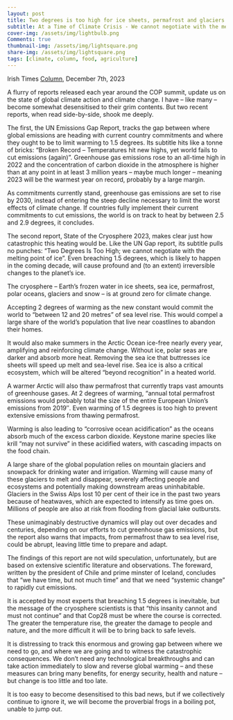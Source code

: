 ```yaml
---
layout: post
title: Two degrees is too high for ice sheets, permafrost and glaciers
subtitle: At a Time of Climate Crisis - We cannot negotiate with the melting point of ice
cover-img: /assets/img/lightbulb.png
Comments: true
thumbnail-img: /assets/img/lightsquare.png
share-img: /assets/img/lightsquare.png
tags: [climate, column, food, agriculture]
---
```


Irish Times [Column](https://www.irishtimes.com/environment/climate-crisis/2023/12/07/two-degrees-is-too-high-for-ice-sheets-permafrost-and-glaciers/), December 7th, 2023

A flurry of reports released each year around the COP summit, update us on the state of global climate action and climate change. I have – like many – become somewhat desensitised to their grim contents. But two recent reports, when read side-by-side, shook me deeply.

The first, the UN Emissions Gap Report, tracks the gap between where global emissions are heading with current country commitments and where they ought to be to limit warming to 1.5 degrees. Its subtitle hits like a tonne of bricks: “Broken Record – Temperatures hit new highs, yet world fails to cut emissions (again)”. Greenhouse gas emissions rose to an all-time high in 2022 and the concentration of carbon dioxide in the atmosphere is higher than at any point in at least 3 million years – maybe much longer – meaning 2023 will be the warmest year on record, probably by a large margin.

As commitments currently stand, greenhouse gas emissions are set to rise by 2030, instead of entering the steep decline necessary to limit the worst effects of climate change. If countries fully implement their current commitments to cut emissions, the world is on track to heat by between 2.5 and 2.9 degrees, it concludes.

The second report, State of the Cryosphere 2023, makes clear just how catastrophic this heating would be. Like the UN Gap report, its subtitle pulls no punches: “Two Degrees Is Too High; we cannot negotiate with the melting point of ice”. Even breaching 1.5 degrees, which is likely to happen in the coming decade, will cause profound and (to an extent) irreversible changes to the planet’s ice.

The cryosphere – Earth’s frozen water in ice sheets, sea ice, permafrost, polar oceans, glaciers and snow – is at ground zero for climate change.

Accepting 2 degrees of warming as the new constant would commit the world to “between 12 and 20 metres” of sea level rise. This would compel a large share of the world’s population that live near coastlines to abandon their homes.

It would also make summers in the Arctic Ocean ice-free nearly every year, amplifying and reinforcing climate change. Without ice, polar seas are darker and absorb more heat. Removing the sea ice that buttresses ice sheets will speed up melt and sea-level rise. Sea ice is also a critical ecosystem, which will be altered “beyond recognition” in a heated world.

A warmer Arctic will also thaw permafrost that currently traps vast amounts of greenhouse gases. At 2 degrees of warming, “annual total permafrost emissions would probably total the size of the entire European Union’s emissions from 2019″. Even warming of 1.5 degrees is too high to prevent extensive emissions from thawing permafrost.

Warming is also leading to “corrosive ocean acidification” as the oceans absorb much of the excess carbon dioxide. Keystone marine species like krill “may not survive” in these acidified waters, with cascading impacts on the food chain.

A large share of the global population relies on mountain glaciers and snowpack for drinking water and irrigation. Warming will cause many of these glaciers to melt and disappear, severely affecting people and ecosystems and potentially making downstream areas uninhabitable. Glaciers in the Swiss Alps lost 10 per cent of their ice in the past two years because of heatwaves, which are expected to intensify as time goes on. Millions of people are also at risk from flooding from glacial lake outbursts.

These unimaginably destructive dynamics will play out over decades and centuries, depending on our efforts to cut greenhouse gas emissions, but the report also warns that impacts, from permafrost thaw to sea level rise, could be abrupt, leaving little time to prepare and adapt.

The findings of this report are not wild speculation, unfortunately, but are based on extensive scientific literature and observations. The foreward, written by the president of Chile and prime minster of Iceland, concludes that “we have time, but not much time” and that we need “systemic change” to rapidly cut emissions.

It is accepted by most experts that breaching 1.5 degrees is inevitable, but the message of the cryosphere scientists is that “this insanity cannot and must not continue” and that Cop28 must be where the course is corrected. The greater the temperature rise, the greater the damage to people and nature, and the more difficult it will be to bring back to safe levels.

It is distressing to track this enormous and growing gap between where we need to go, and where we are going and to witness the catastrophic consequences. We don’t need any technological breakthroughs and can take action immediately to slow and reverse global warming – and these measures can bring many benefits, for energy security, health and nature – but change is too little and too late.

It is too easy to become desensitised to this bad news, but if we collectively continue to ignore it, we will become the proverbial frogs in a boiling pot, unable to jump out.
